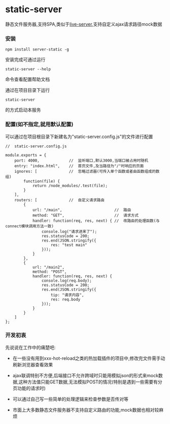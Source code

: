 # static-server

静态文件服务器,支持SPA,类似于[live-server](https://github.com/tapio/live-server),支持自定义ajax请求路径mock数据

### 安装

    npm install server-static -g

安装完成可通过运行

    static-server --help
    
命令查看配置帮助文档

通过在项目目录下运行

    static-server

的方式启动本服务


### 配置(如不指定,就用默认配置)

可以通过在项目根目录下新建名为"static-server.config.js"的文件进行配置

    //  static-server.config.js

    module.exports = {
    	port: 4000,             //  监听端口,默认3000,当端口被占用时随机
    	entry: "index.html",    //  首页文件,及当路径为"/"时响应的页面
    	ignores: [              //  忽略过滤器(可传入单个函数或者由函数组成的数组)
    		function(file) {
    		    return /node_modules/.test(file);
    		}
    	],
    	routers: [              //  自定义请求路由
    		{
    			url: "/main",                       //  路由
    			method: "GET",                      //  请求方式
    			handler: function(req, res, next) { //  改路由的处理函数(与connect模块调用方法一致)
    				console.log("请求进来了");
    				res.statusCode = 200;
    				res.end(JSON.stringify({
    					res: "test main"
    				}));
    			}
    		},
    		{
    			url: "/main2",
    			method: "POST",
    			handler: function(req, res, next) {
    				console.log(req.body);
    				res.statusCode = 200;
    				res.end(JSON.stringify({
    					tip: "请求内容",
    					res: req.body
    				}));
    			}
    		}
    	]
    };
    

### 开发初衷

先说说在工作中的痛楚吧:

- 在一些没有用到xxx-hot-reload之类的热加载插件的项目中,修改完文件需手动刷新浏览器查看效果

- ajax联调特别不方便,后端接口不允许跨域时只能用模拟json的形式来mock数据,这种方法值只能GET数据,无法模拟POST的情况(特别是遇到一些需要有分页功能的请求时)

- 可以通过自己写一些简单的处理逻辑来检查参数是否传对等

- 市面上大多数静态文件服务器不支持自定义路由的功能,mock数据也相对较麻烦

